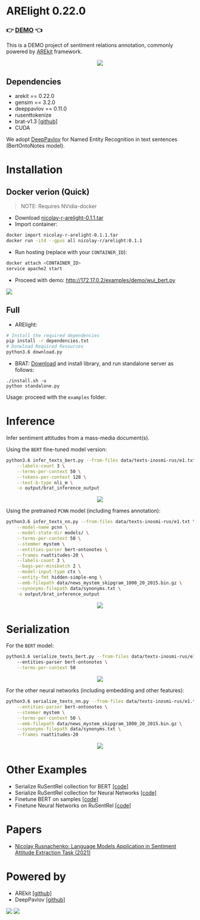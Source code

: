 # ARElight 0.22.0

### :point_right: [DEMO](#docker-verion-quick) :point_left:

This is a DEMO project of sentiment relations annotation, 
commonly powered by [AREkit](https://github.com/nicolay-r/AREkit) framework.

<p align="center">
    <img src="logo.png"/>
</p>


## Dependencies

* arekit == 0.22.0
* gensim == 3.2.0
* deeppavlov == 0.11.0
* rusenttokenize
* brat-v1.3 [[github]](https://github.com/nlplab/brat)
* CUDA

We adopt [DeepPavlov](https://github.com/deepmipt/DeepPavlov) 
for Named Entity Recognition in text sentences (BertOntoNotes model).

# Installation


## Docker verion (Quick)

> NOTE: Requires NVidia-docker

* Download [nicolay-r-arelight-0.1.1.tar](https://drive.google.com/u/0/uc?id=1hd6EOcN5haEJM0dp_sdsNCX36lGG-y8Y&amp;export=download&amp;confirm=t)
* Import container: 
```bash
docker import nicolay-r-arelight-0.1.1.tar 
docker run -itd --gpus all nicolay-r/arelight:0.1.1
```
* Run hosting (replace with your `CONTAINER_ID`): 
```bash
docker attach <CONTAINER_ID>
service apache2 start
```
* Proceed with demo: http://172.17.0.2/examples/demo/wui_bert.py

![](docs/demo.png)

## Full 
* ARElight:
```bash
# Install the required dependencies
pip install -r dependencies.txt
# Donwload Required Resources
python3.6 download.py
```

* BRAT: [Download](https://github.com/nlplab/brat/releases/tag/v1.3_Crunchy_Frog) 
  and install library, and run standalone server as follows:
```
./install.sh -u
python standalone.py
```

Usage: proceed with the `examples` folder.

# Inference

Infer sentiment attitudes from a mass-media document(s).

Using the `BERT` fine-tuned model version:
```bash
python3.6 infer_texts_bert.py --from-files data/texts-inosmi-rus/e1.txt \
    --labels-count 3 \
    --terms-per-context 50 \
    --tokens-per-context 128 \
    --text-b-type nli_m \
    -o output/brat_inference_output
```
<p align="center">
    <img src="docs/inference-bert-e1.png"/>
</p>

Using the pretrained `PCNN` model (including frames annotation):
```bash
python3.6 infer_texts_nn.py --from-files data/texts-inosmi-rus/e1.txt \
    --model-name pcnn \
    --model-state-dir models/ \
    --terms-per-context 50 \
    --stemmer mystem \
    --entities-parser bert-ontonotes \
    --frames ruattitudes-20 \
    --labels-count 3 \
    --bags-per-minibatch 2 \
    --model-input-type ctx \
    --entity-fmt hidden-simple-eng \
    --emb-filepath data/news_mystem_skipgram_1000_20_2015.bin.gz \
    --synonyms-filepath data/synonyms.txt \
    -o output/brat_inference_output
```

<p align="center">
    <img src="docs/inference-pcnn-e1.png"/>
</p>

# Serialization 

For the `BERT` model:
```bash
python3.6 serialize_texts_bert.py --from-files data/texts-inosmi-rus/e1.txt 
    --entities-parser bert-ontonotes \
    --terms-per-context 50 
```

<p align="center">
    <img src="docs/samples-bert.png">
</p>

For the other neural networks (including embedding and other features):
```bash
python3.6 serialize_texts_nn.py --from-files data/texts-inosmi-rus/e1.txt \
    --entities-parser bert-ontonotes \
    --stemmer mystem \
    --terms-per-context 50 \
    --emb-filepath data/news_mystem_skipgram_1000_20_2015.bin.gz \
    --synonyms-filepath data/synonyms.txt \
    --frames ruattitudes-20 
```

<p align="center">
    <img src="docs/samples-nn.png"/>
</p>

# Other Examples

* Serialize RuSentRel collection for BERT [[code]](examples/serialize_rusentrel_for_bert.py)
* Serialize RuSentRel collection for Neural Networks [[code]](examples/serialize_rusentrel_for_nn.py)
* Finetune BERT on samples [[code]](examples/train_bert.py)
* Finetune Neural Networks on RuSentRel [[code]](examples/train_nn_on_rusentrel.py)

# Papers

* [Nicolay Rusnachenko: Language Models Application in Sentiment Attitude Extraction Task (2021)](https://nicolay-r.github.io/website/data/rusnachenko2021language.pdf)

# Powered by

* AREkit [[github]](https://github.com/nicolay-r/AREkit)
* DeepPavlov [[github]](https://github.com/deepmipt/DeepPavlov)

<p float="left">
<a href="https://github.com/nicolay-r/AREkit"><img src="docs/arekit_logo.png"/></a>
<a href="https://github.com/deepmipt/DeepPavlov"><img src="docs/deeppavlov_logo.png"/></a>
</p>
